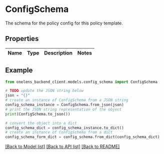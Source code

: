 # ConfigSchema

The schema for the policy config for this policy template.

## Properties

Name | Type | Description | Notes
------------ | ------------- | ------------- | -------------

## Example

```python
from onelens_backend_client.models.config_schema import ConfigSchema

# TODO update the JSON string below
json = "{}"
# create an instance of ConfigSchema from a JSON string
config_schema_instance = ConfigSchema.from_json(json)
# print the JSON string representation of the object
print(ConfigSchema.to_json())

# convert the object into a dict
config_schema_dict = config_schema_instance.to_dict()
# create an instance of ConfigSchema from a dict
config_schema_form_dict = config_schema.from_dict(config_schema_dict)
```
[[Back to Model list]](../README.md#documentation-for-models) [[Back to API list]](../README.md#documentation-for-api-endpoints) [[Back to README]](../README.md)


